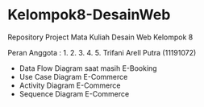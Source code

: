 # Kelompok8-DesainWeb
Repository Project Mata Kuliah Desain Web Kelompok 8

Peran Anggota :
1.
2.
3.
4.
5. Trifani Arell Putra (11191072)
  * Data Flow Diagram saat masih E-Booking
  * Use Case Diagram E-Commerce
  * Activity Diagram E-Commerce
  * Sequence Diagram E-Commerce
